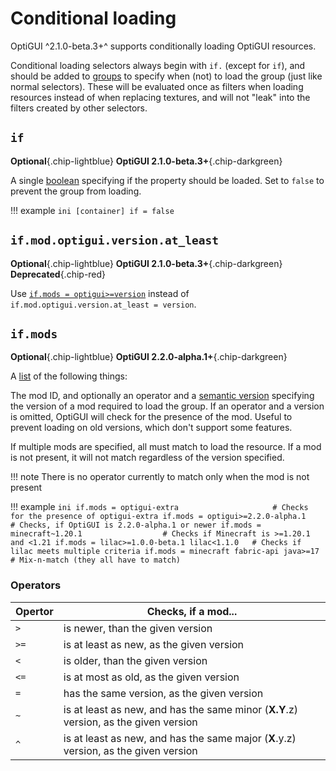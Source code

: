 # Conditional loading

OptiGUI ^2.1.0-beta.3+^ supports conditionally loading OptiGUI resources.

Conditional loading selectors always begin with `if.` (except for `if`), and should be added to [groups](syntax.html#groups) to specify when (not) to load the group (just like normal selectors). These will be evaluated once as filters when loading resources instead of when replacing textures, and will not "leak" into the filters created by other selectors.

## `if`

**Optional**{.chip-lightblue}
**OptiGUI 2.1.0-beta.3+**{.chip-darkgreen}

A single [boolean](syntax.html#booleans) specifying if the property should be loaded. Set to `false` to prevent the group from loading.

!!! example
    ```ini
    [container]
    if = false
    ```

## `if.mod.optigui.version.at_least`

**Optional**{.chip-lightblue}
**OptiGUI 2.1.0-beta.3+**{.chip-darkgreen}
**Deprecated**{.chip-red}

Use [`if.mods = optigui>=version`](#ifmods) instead of `if.mod.optigui.version.at_least = version`.

## `if.mods`

**Optional**{.chip-lightblue}
**OptiGUI 2.2.0-alpha.1+**{.chip-darkgreen}

A [list](syntax.html#lists) of the following things:

The mod ID, and optionally an operator and a [semantic version](https://semver.org) specifying the version of a mod required to load the group. If an operator and a version is omitted, OptiGUI will check for the presence of the mod. Useful to prevent loading on old versions, which don't support some features.

If multiple mods are specified, all must match to load the resource. If a mod is not present, it will not match regardless of the version specified.

!!! note
    There is no operator currently to match only when the mod is not present

!!! example
    ```ini
    if.mods = optigui-extra                     # Checks for the presence of optigui-extra
    if.mods = optigui>=2.2.0-alpha.1            # Checks, if OptiGUI is 2.2.0-alpha.1 or newer
    if.mods = minecraft~1.20.1                  # Checks if Minecraft is >=1.20.1 and <1.21
    if.mods = lilac>=1.0.0-beta.1 lilac<1.1.0   # Checks if lilac meets multiple criteria
    if.mods = minecraft fabric-api java>=17     # Mix-n-match (they all have to match)
    ```

### Operators

Opertor | Checks, if a mod...
--------|-----------------------------------------------------------------------------------------------------
`>`     | is newer, than the given version
`>=`    | is at least as new, as the given version
`<`     | is older, than the given version
`<=`    | is at most as old, as the given version
`=`     | has the same version, as the given version
`~`     | is at least as new, and has the same minor (**X.Y**.z) version, as the given version
`^`     | is at least as new, and has the same major (**X**.y.z) version, as the given version
